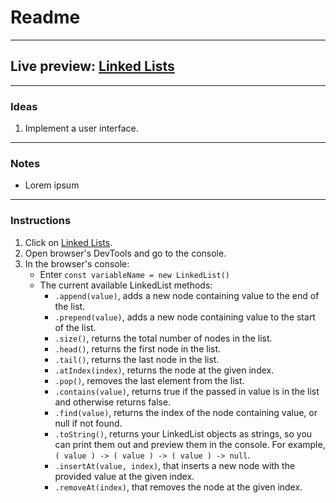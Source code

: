 # Readme
---
## Live preview: [Linked Lists](https://mikeycos.github.io/theOdinProject/javaScript/projects/linked-lists/dist)
---
### Ideas
1. Implement a user interface.
---
### Notes
* Lorem ipsum
---
### Instructions
1. Click on [Linked Lists](https://mikeycos.github.io/theOdinProject/javaScript/projects/linked-lists/dist/).
2. Open browser's DevTools and go to the console.
3. In the browser's console:
    * Enter `const variableName = new LinkedList()`
    * The current available LinkedList methods:
        * `.append(value)`, adds a new node containing value to the end of the list.
        * `.prepend(value)`, adds a new node containing value to the start of the list.
        * `.size()`, returns the total number of nodes in the list.
        * `.head()`, returns the first node in the list.
        * `.tail()`, returns the last node in the list.
        * `.atIndex(index)`, returns the node at the given index.
        * `.pop()`, removes the last element from the list.
        * `.contains(value)`, returns true if the passed in value is in the list and otherwise returns false.
        * `.find(value)`, returns the index of the node containing value, or null if not found.
        * `.toString()`, returns your LinkedList objects as strings, so you can print them out and preview them in the console. For example, `( value ) -> ( value ) -> ( value ) -> null`.
        * `.insertAt(value, index)`, that inserts a new node with the provided value at the given index.
        * `.removeAt(index)`, that removes the node at the given index.